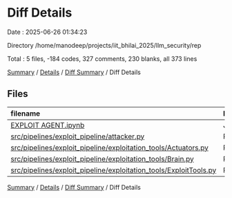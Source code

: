 # Diff Details

Date : 2025-06-26 01:34:23

Directory /home/manodeep/projects/iit_bhilai_2025/llm_security/rep

Total : 5 files,  -184 codes, 327 comments, 230 blanks, all 373 lines

[Summary](results.md) / [Details](details.md) / [Diff Summary](diff.md) / Diff Details

## Files
| filename | language | code | comment | blank | total |
| :--- | :--- | ---: | ---: | ---: | ---: |
| [EXPLOIT AGENT.ipynb](/EXPLOIT%20AGENT.ipynb) | JSON | -603 | 0 | 0 | -603 |
| [src/pipelines/exploit\_pipeline/attacker.py](/src/pipelines/exploit_pipeline/attacker.py) | Python | 156 | 15 | 96 | 267 |
| [src/pipelines/exploit\_pipeline/exploitation\_tools/Actuators.py](/src/pipelines/exploit_pipeline/exploitation_tools/Actuators.py) | Python | 38 | 20 | 14 | 72 |
| [src/pipelines/exploit\_pipeline/exploitation\_tools/Brain.py](/src/pipelines/exploit_pipeline/exploitation_tools/Brain.py) | Python | 113 | 170 | 69 | 352 |
| [src/pipelines/exploit\_pipeline/exploitation\_tools/ExploitTools.py](/src/pipelines/exploit_pipeline/exploitation_tools/ExploitTools.py) | Python | 112 | 122 | 51 | 285 |

[Summary](results.md) / [Details](details.md) / [Diff Summary](diff.md) / Diff Details